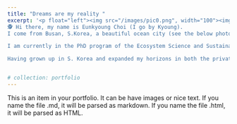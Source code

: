 ```yaml
---
title: "Dreams are my reality "
excerpt: '<p float="left"><img src="/images/pic0.png", width="100"><img src="/images/pic1.png", width="100"><img src="/images/pic3.png", width="100"> </p> 
🕵 Hi there, my name is Eunkyoung Choi (I go by Kyoung).
I come from Busan, S.Korea, a beautiful ocean city (see the below photos). In 2018, I moved to the US for my life exploration and goals - to become a climate risk scientist who helps the interface of physical and social sciences by understanding both fields.

I am currently in the PhD program of the Ecosystem Science and Sustainability department at Colorado State University (CSU), working with Dr. Nathan Mueller (amazing advisor 🙂). My dissertation centers on the assessment of climate risks in  agricultural production (see the main page). Prior to my PhD journey at Colorado, I did my masters in Atmospheric Sciences at the University of Illinois at Urbana-Champaign. I also worked in environmental consulting for about 4 years across S.Korea and Japan.

Having grown up in S. Korea and expanded my horizons in both the private and public sectors worldwide, I have always been driven by a quest for knowledge and self-improvement. I am constantly discovering myself, nurturing my dreams, and shaping my perspectives 🌎.'


# collection: portfolio
---
```


This is an item in your portfolio. It can be have images or nice text. If you name the file .md, it will be parsed as markdown. If you name the file .html, it will be parsed as HTML. 
